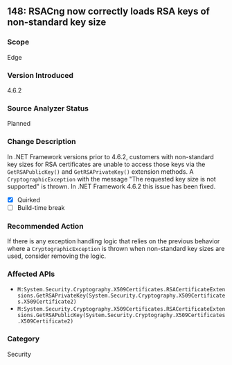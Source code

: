 ## 148: RSACng now correctly loads RSA keys of non-standard key size

### Scope
Edge

### Version Introduced
4.6.2

### Source Analyzer Status
Planned

### Change Description
In .NET Framework versions prior to 4.6.2, customers with non-standard
key sizes for RSA certificates are unable to access those keys via the
`GetRSAPublicKey()` and `GetRSAPrivateKey()` extension methods.  A
`CryptographicException` with the message "The requested key size is
not supported" is thrown. In .NET Framework 4.6.2 this issue has been
fixed.

- [X] Quirked
- [ ] Build-time break

### Recommended Action
If there is any exception handling logic that relies on the previous
behavior where a `CryptographicException` is thrown when non-standard
key sizes are used, consider removing the logic.


### Affected APIs
* `M:System.Security.Cryptography.X509Certificates.RSACertificateExtensions.GetRSAPrivateKey(System.Security.Cryptography.X509Certificates.X509Certificate2)`
* `M:System.Security.Cryptography.X509Certificates.RSACertificateExtensions.GetRSAPublicKey(System.Security.Cryptography.X509Certificates.X509Certificate2)`

### Category
Security
